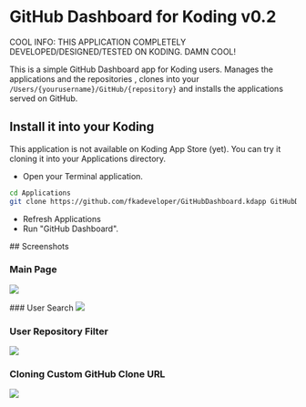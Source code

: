 # GitHub Dashboard for Koding v0.2

COOL INFO: THIS APPLICATION COMPLETELY DEVELOPED/DESIGNED/TESTED ON KODING. DAMN COOL!

This is a simple GitHub Dashboard app for Koding users. Manages the applications and the repositories
, clones into your `/Users/{yourusername}/GitHub/{repository}` and installs the applications served
on GitHub.

## Install it into your Koding

This application is not available on Koding App Store (yet). You can try it cloning it into your Applications
directory.

- Open your Terminal application.

```bash
cd Applications
git clone https://github.com/fkadeveloper/GitHubDashboard.kdapp GitHubDashboard.kdapp
```
- Refresh Applications
- Run "GitHub Dashboard".


## Screenshots

### Main Page
![](https://raw.github.com/f/GitHubDashboard.kdapp/master/resources/screenshots/github1.png)

### User Search
![](https://raw.github.com/f/GitHubDashboard.kdapp/master/resources/screenshots/github2.png)

### User Repository Filter
![](https://raw.github.com/f/GitHubDashboard.kdapp/master/resources/screenshots/github3.png)

### Cloning Custom GitHub Clone URL
![](https://raw.github.com/f/GitHubDashboard.kdapp/master/resources/screenshots/github4.png)
